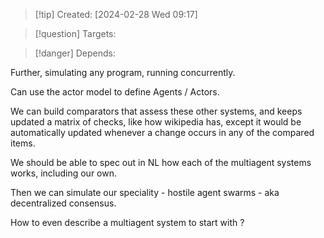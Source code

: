 
>[!tip] Created: [2024-02-28 Wed 09:17]

>[!question] Targets: 

>[!danger] Depends: 

Further, simulating any program, running concurrently.

Can use the actor model to define Agents / Actors.

We can build comparators that assess these other systems, and keeps updated a matrix of checks, like how wikipedia has, except it would be automatically updated whenever a change occurs in any of the compared items.

We should be able to spec out in NL how each of the multiagent systems works, including our own.

Then we can simulate our speciality - hostile agent swarms - aka decentralized consensus.

How to even describe a multiagent system to start with ?